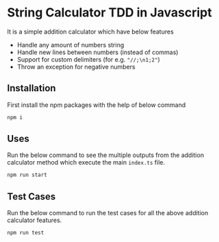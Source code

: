 # String Calculator TDD in Javascript

It is a simple addition calculator which have below features
- Handle any amount of numbers string
- Handle new lines between numbers (instead of commas)
- Support for custom delimiters (for e.g. `"//;\n1;2"`)
- Throw an exception for negative numbers

## Installation

First install the npm packages with the help of below command

```bash
npm i
```

## Uses
Run the below command to see the multiple outputs from the addition calculator method which execute the main `index.ts` file.
```bash
npm run start
```
## Test Cases
Run the below command to run the test cases for all the above addition calculator features.
```bash
npm run test
```
